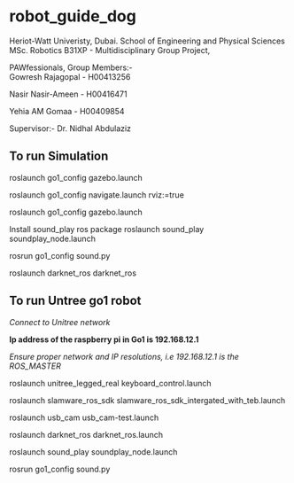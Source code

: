 # robot_guide_dog
Heriot-Watt Univeristy, Dubai. 
School of Engineering and Physical Sciences
MSc. Robotics
B31XP - Multidisciplinary Group Project,    
 

PAWfessionals, Group Members:-   
Gowresh Rajagopal - H00413256   

Nasir Nasir-Ameen -  H00416471

Yehia AM Gomaa -  H00409854  

Supervisor:-
Dr. Nidhal Abdulaziz



## To run Simulation

roslaunch go1_config gazebo.launch   

roslaunch go1_config navigate.launch rviz:=true

roslaunch go1_config gazebo.launch


Install sound_play ros package
roslaunch sound_play soundplay_node.launch 

rosrun go1_config sound.py

roslaunch darknet_ros darknet_ros


## To run Untree go1 robot

*Connect to Unitree network*

**Ip address of the raspberry pi in Go1 is 192.168.12.1**

*Ensure proper network and IP resolutions, i.e 192.168.12.1 is the ROS_MASTER*


roslaunch unitree_legged_real keyboard_control.launch

roslaunch slamware_ros_sdk slamware_ros_sdk_intergated_with_teb.launch 

roslaunch usb_cam usb_cam-test.launch

roslaunch darknet_ros darknet_ros.launch

roslaunch sound_play soundplay_node.launch 

rosrun go1_config sound.py


